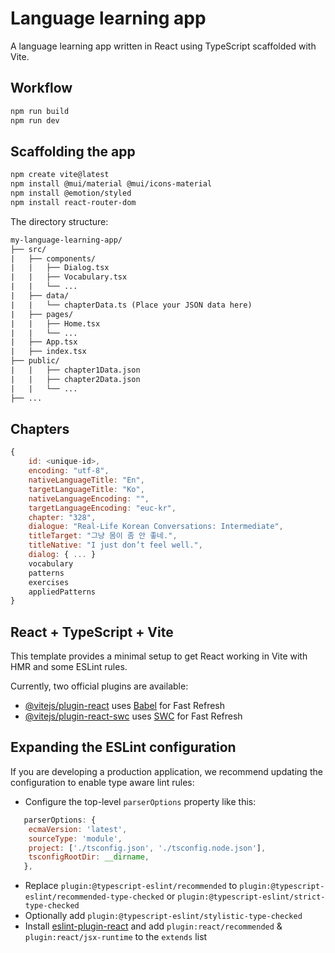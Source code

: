 # Language learning app

A language learning app written in React using TypeScript scaffolded with Vite.

## Workflow

```bash
npm run build
npm run dev
```

## Scaffolding the app

```bash
npm create vite@latest
npm install @mui/material @mui/icons-material
npm install @emotion/styled
npm install react-router-dom
```

The directory structure:

```txt
my-language-learning-app/
├── src/
|   ├── components/
|   |   ├── Dialog.tsx
|   |   ├── Vocabulary.tsx
|   |   └── ...
|   ├── data/
|   |   └── chapterData.ts (Place your JSON data here)
|   ├── pages/
|   |   ├── Home.tsx
|   |   └── ...
|   ├── App.tsx
|   ├── index.tsx
├── public/
|   |   ├── chapter1Data.json
|   |   ├── chapter2Data.json
|   |   └── ...
├── ...
```

## Chapters

```js
{
    id: <unique-id>,
    encoding: "utf-8",
    nativeLanguageTitle: "En",
    targetLanguageTitle: "Ko",
    nativeLanguageEncoding: "",
    targetLanguageEncoding: "euc-kr",
    chapter: "328",
    dialogue: "Real-Life Korean Conversations: Intermediate",
    titleTarget: "그냥 몸이 좀 안 좋네.",
    titleNative: "I just don’t feel well.",
    dialog: { ... }
    vocabulary
    patterns
    exercises
    appliedPatterns
}
```

## React + TypeScript + Vite

This template provides a minimal setup to get React working in Vite with HMR and some ESLint rules.

Currently, two official plugins are available:

- [@vitejs/plugin-react](https://github.com/vitejs/vite-plugin-react/blob/main/packages/plugin-react/README.md) uses [Babel](https://babeljs.io/) for Fast Refresh
- [@vitejs/plugin-react-swc](https://github.com/vitejs/vite-plugin-react-swc) uses [SWC](https://swc.rs/) for Fast Refresh

## Expanding the ESLint configuration

If you are developing a production application, we recommend updating the configuration to enable type aware lint rules:

- Configure the top-level `parserOptions` property like this:

```js
   parserOptions: {
    ecmaVersion: 'latest',
    sourceType: 'module',
    project: ['./tsconfig.json', './tsconfig.node.json'],
    tsconfigRootDir: __dirname,
   },
```

- Replace `plugin:@typescript-eslint/recommended` to `plugin:@typescript-eslint/recommended-type-checked` or `plugin:@typescript-eslint/strict-type-checked`
- Optionally add `plugin:@typescript-eslint/stylistic-type-checked`
- Install [eslint-plugin-react](https://github.com/jsx-eslint/eslint-plugin-react) and add `plugin:react/recommended` & `plugin:react/jsx-runtime` to the `extends` list
